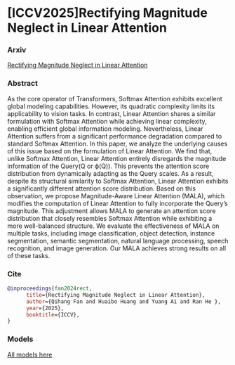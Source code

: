# [ICCV2025]Rectifying Magnitude Neglect in Linear Attention

### Arxiv
[Rectifying Magnitude Neglect in Linear Attention](https://arxiv.org/abs/2507.00698)

### Abstract
As the core operator of Transformers, Softmax Attention exhibits excellent global modeling capabilities. However, its quadratic complexity limits its applicability to vision tasks. In contrast, Linear Attention shares a similar formulation with Softmax Attention while achieving linear complexity, enabling efficient global information modeling. Nevertheless, Linear Attention suffers from a significant performance degradation compared to standard Softmax Attention. In this paper, we analyze the underlying causes of this issue based on the formulation of Linear Attention. We find that, unlike Softmax Attention, Linear Attention entirely disregards the magnitude information of the Query(Q or ϕ(Q)). This prevents the attention score distribution from dynamically adapting as the Query scales. As a result, despite its structural similarity to Softmax Attention, Linear Attention exhibits a significantly different attention score distribution. Based on this observation, we propose Magnitude-Aware Linear Attention (MALA), which modifies the computation of Linear Attention to fully incorporate the Query’s magnitude. This adjustment allows MALA to generate an attention score distribution that closely resembles Softmax Attention while exhibiting a more well-balanced structure. We evaluate the effectiveness of MALA on multiple tasks, including image classification, object detection, instance segmentation, semantic segmentation, natural language processing, speech recognition, and image generation. Our MALA achieves strong results on all of these tasks.

### Cite
```bibtex
@inproceedings{fan2024rect,
      title={Rectifying Magnitude Neglect in Linear Attention},
      author={Qihang Fan and Huaibo Huang and Yuang Ai and Ran He },
      year={2025},
      booktitle={ICCV},
}
```

### Models

[All models here](https://huggingface.co/aldjalkdf/MAViT)
